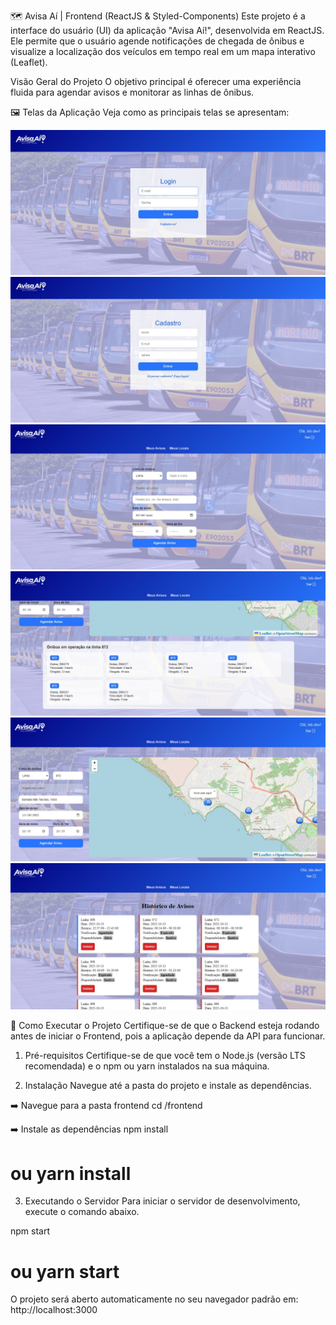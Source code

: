 🗺️ Avisa Aí | Frontend (ReactJS & Styled-Components)
Este projeto é a interface do usuário (UI) da aplicação "Avisa Aí!", desenvolvida em ReactJS. Ele permite que o usuário agende notificações de chegada de ônibus e visualize a localização dos veículos em tempo real em um mapa interativo (Leaflet).

Visão Geral do Projeto
O objetivo principal é oferecer uma experiência fluida para agendar avisos e monitorar as linhas de ônibus.

🖼️ Telas da Aplicação
Veja como as principais telas se apresentam:

![Alt Text](./public/assets/Login.jpg)
![Alt Text](./public/assets/Cadastro.jpg)
![Alt Text](./public/assets/Tela%20Home%20Fom.jpg)
![Alt Text](./public/assets/Tela%20Home%20Lista.jpg)
![Alt Text](./public/assets/Tela%20Home%20Mapa.jpg)
![Alt Text](./public/assets/Tela%20Meus%20Avisos.jpg)


🚀 Como Executar o Projeto
Certifique-se de que o Backend esteja rodando antes de iniciar o Frontend, pois a aplicação depende da API para funcionar.

1. Pré-requisitos
Certifique-se de que você tem o Node.js (versão LTS recomendada) e o npm ou yarn instalados na sua máquina.

2. Instalação
Navegue até a pasta do projeto e instale as dependências.

➡️ Navegue para a pasta frontend
cd <desafio-tecnico-maravi>/frontend

➡️ Instale as dependências
npm install
# ou yarn install

3. Executando o Servidor
Para iniciar o servidor de desenvolvimento, execute o comando abaixo.

npm start
# ou yarn start

O projeto será aberto automaticamente no seu navegador padrão em: http://localhost:3000